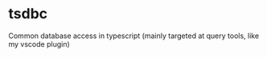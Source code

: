 # tsdbc
Common database access in typescript (mainly targeted at query tools, like my vscode plugin)
